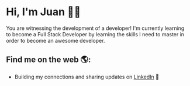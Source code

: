 # Hi, I'm Juan :wave::man:

You are witnessing the development of a developer! I'm currently learning to become a Full Stack Developer by learning the skills I need to master in order to become an awesome developer.

## Find me on the web :earth_americas::
- Building my connections and sharing updates on <a href="https://www.linkedin.com/in/juan-ayala-036a96249/">LinkedIn</a> :briefcase:

<!--
**JuanAyala7/JuanAyala7** is a ✨ _special_ ✨ repository because its `README.md` (this file) appears on your GitHub profile.

Here are some ideas to get you started:

- 🔭 I’m currently working on ...
- 🌱 I’m currently learning ...
- 👯 I’m looking to collaborate on ...
- 🤔 I’m looking for help with ...
- 💬 Ask me about ...
- 📫 How to reach me: ...
- 😄 Pronouns: ...
- ⚡ Fun fact: ...
-->
